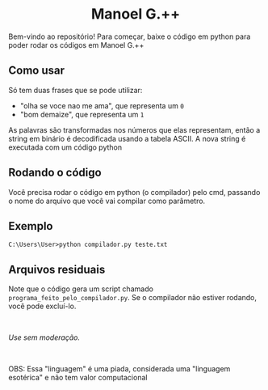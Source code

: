 <h1 align="center"> Manoel G.++ </h1>

Bem-vindo ao repositório! Para começar, baixe o código em python para poder rodar os códigos em Manoel G.++

## Como usar
Só tem duas frases que se pode utilizar:
* "olha se voce nao me ama", que representa um `0`
* "bom demaize", que representa um `1`

As palavras são transformadas nos números que elas representam, então a string em binário é decodificada usando a tabela ASCII. A nova string é executada com um código python

## Rodando o código
Você precisa rodar o código em python (o compilador) pelo cmd, passando o nome do arquivo que você vai compilar como parâmetro.

## Exemplo
```
C:\Users\User>python compilador.py teste.txt
```

## Arquivos residuais

Note que o código gera um script chamado `programa_feito_pelo_compilador.py`. Se o compilador não estiver rodando, você pode excluí-lo.

<br>

_Use sem moderação._

<br>

OBS: Essa "linguagem" é uma piada, considerada uma "linguagem esotérica" e não tem valor computacional
